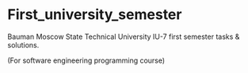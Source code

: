 # First_university_semester
Bauman Moscow State Technical University IU-7 first semester tasks & solutions.

(For software engineering programming course)
